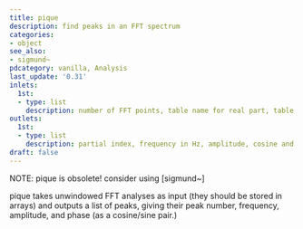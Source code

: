 ```yaml
---
title: pique
description: find peaks in an FFT spectrum
categories:
- object
see_also:
- sigmund~
pdcategory: vanilla, Analysis
last_update: '0.31'
inlets:
  1st:
  - type: list
    description: number of FFT points, table name for real part, table name forimaginary part and maximum number of peaks to report
outlets:
  1st:
  - type: list
    description: partial index, frequency in Hz, amplitude, cosine and sine components
draft: false
---
```

NOTE: pique is obsolete! consider using [sigmund~]

pique takes unwindowed FFT analyses as input (they should be stored in arrays) and outputs a list of peaks, giving their peak number, frequency, amplitude, and phase (as a cosine/sine pair.)
